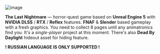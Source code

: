 ![image](https://github.com/user-attachments/assets/9c19b6a1-e343-4a23-847e-346b166b3ac1)

**The Last Nightmare** — horror-quest game based on **Unreal Engine 5** with **NVIDIA DLSS** / **RTX** / **Reflex** features.
**FNAF** & **Slender** based gameplay with a fresh graphics. You need to collect 8 pages until any animatronics find you.
It's a _single-player_ project at this moment. There's also **Dead By Daylight** hideout asset for hiding feature.

**! RUSSIAN LANGUAGE IS ONLY SUPPORTED !**

